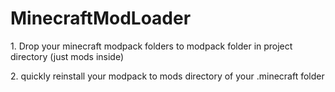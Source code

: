 <h1>MinecraftModLoader</h1>
<p>1. Drop your minecraft modpack folders to modpack folder in project directory (just mods inside)
<p>2. quickly reinstall your modpack to mods directory of your .minecraft folder 